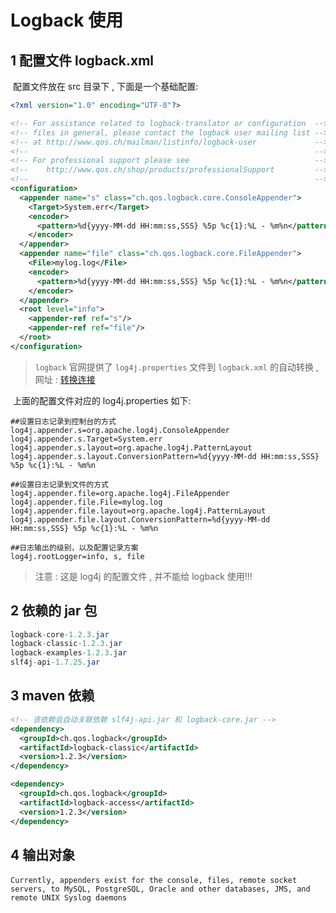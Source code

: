 # Logback 使用

## 1 配置文件 logback.xml

​	配置文件放在 src 目录下 , 下面是一个基础配置:

```xml
<?xml version="1.0" encoding="UTF-8"?>

<!-- For assistance related to logback-translator or configuration  -->
<!-- files in general, please contact the logback user mailing list -->
<!-- at http://www.qos.ch/mailman/listinfo/logback-user             -->
<!--                                                                -->
<!-- For professional support please see                            -->
<!--    http://www.qos.ch/shop/products/professionalSupport         -->
<!--                                                                -->
<configuration>
  <appender name="s" class="ch.qos.logback.core.ConsoleAppender">
    <Target>System.err</Target>
    <encoder>
      <pattern>%d{yyyy-MM-dd HH:mm:ss,SSS} %5p %c{1}:%L - %m%n</pattern>
    </encoder>
  </appender>
  <appender name="file" class="ch.qos.logback.core.FileAppender">
    <File>mylog.log</File>
    <encoder>
      <pattern>%d{yyyy-MM-dd HH:mm:ss,SSS} %5p %c{1}:%L - %m%n</pattern>
    </encoder>
  </appender>
  <root level="info">
    <appender-ref ref="s"/>
    <appender-ref ref="file"/>
  </root>
</configuration>
```

> `logback` 官网提供了 `log4j.properties` 文件到 `logback.xml` 的自动转换 , 网址 :  [转换连接](https://logback.qos.ch/translator/)

​	上面的配置文件对应的 log4j.properties 如下:

```properties
##设置日志记录到控制台的方式
log4j.appender.s=org.apache.log4j.ConsoleAppender
log4j.appender.s.Target=System.err
log4j.appender.s.layout=org.apache.log4j.PatternLayout
log4j.appender.s.layout.ConversionPattern=%d{yyyy-MM-dd HH:mm:ss,SSS} %5p %c{1}:%L - %m%n

##设置日志记录到文件的方式
log4j.appender.file=org.apache.log4j.FileAppender
log4j.appender.file.File=mylog.log
log4j.appender.file.layout=org.apache.log4j.PatternLayout
log4j.appender.file.layout.ConversionPattern=%d{yyyy-MM-dd HH:mm:ss,SSS} %5p %c{1}:%L - %m%n

##日志输出的级别，以及配置记录方案
log4j.rootLogger=info, s, file 
```

> 注意 : 这是 log4j 的配置文件 , 并不能给 logback 使用!!!

## 2 依赖的 jar 包

```java
logback-core-1.2.3.jar
logback-classic-1.2.3.jar
logback-examples-1.2.3.jar
slf4j-api-1.7.25.jar
```

## 3 maven 依赖

```xml
<!-- 该依赖会自动关联依赖 slf4j-api.jar 和 logback-core.jar -->
<dependency>
  <groupId>ch.qos.logback</groupId>
  <artifactId>logback-classic</artifactId>
  <version>1.2.3</version>
</dependency>

<dependency>
  <groupId>ch.qos.logback</groupId>
  <artifactId>logback-access</artifactId>
  <version>1.2.3</version>
</dependency>
```

## 4 输出对象

​	`Currently, appenders exist for the console, files, remote socket servers, to MySQL, PostgreSQL, Oracle and other databases, JMS, and remote UNIX Syslog daemons`

